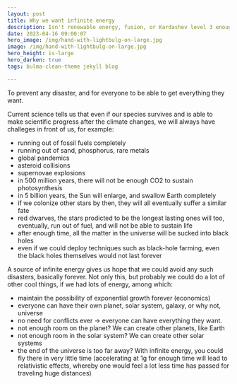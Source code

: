```yaml
---
layout: post
title: Why we want infinite energy
description: Isn't renewable energy, fusion, or Kardashev level 3 enough?
date: 2023-04-16 09:00:07
hero_image: /img/hand-with-lightbulg-on-large.jpg
image: /img/hand-with-lightbulg-on-large.jpg
hero_height: is-large
hero_darken: true
tags: bulma-clean-theme jekyll blog

---
```

[//]: # (series: example_blog_series)
[//]: # (Vlad: the series parameter above could be really useful. It can work like a table of contents or site map)


To prevent any disaster, and for everyone to be able to get everything they want.

Current science tells us that even if our species survives and is able to make scientific progress after the climate changes, we will always have challeges in front of us, for example:

* running out of fossil fuels completely
* running out of sand, phosphorus, rare metals
* global pandemics
* asteroid collisions
* supernovae explosions
* in 500 million years, there will not be enough CO2 to sustain photosynthesis
* in 5 billion years, the Sun will enlarge, and swallow Earth completely
* if we colonize other stars by then, they will all eventually suffer a similar fate
* red dwarves, the stars prodicted to be the longest lasting ones will too, eventually, run out of fuel, and will not be able to sustain life
* after enough time, all the matter in the universe will be sucked into black holes
* even if we could deploy techniques such as black-hole farming, even the black holes themselves would not last forever

 
A source of infinite energy gives us hope that we could avoid any such disasters, basically forever. Not only this, but probably we could do a lot of other cool things, if we had lots of energy, among which:

* maintain the possibility of exponential growth forever (economics)
* everyone can have their own planet, solar system, galaxy, or why not, universe
* no need for conflicts ever -> everyone can have everything they want.
* not enough room on the planet? We can create other planets, like Earth
* not enough room in the solar system? We can create other solar systems
* the end of the universe is too far away? With infinite energy, you could fly there in very little time (accelerating at 1g for enough time will lead to relativistic effects, whereby one would feel a lot less time has passed for traveling huge distances)

[//]: # ()
[//]: # (From version 0.12, you can now make a post a part of a series of posts, linking to the other posts in the series, by creating a `series` data file and then setting the series in each of the post's front matter.  )

[//]: # ()
[//]: # (The current post in the list is highlighted to help give context of where you are in the series. )

[//]: # ()
[//]: # (## Blog Series Data File)

[//]: # ()
[//]: # (Start by creating a yml file in the _data directory, for example `my_blog_series.yml`. Give the series a title and, optionally, a description. )

[//]: # ()
[//]: # (## Sections)

[//]: # ()
[//]: # (Next add sections. Each section can have a label &#40;optional&#41; and items. Each item is the title of an existing blog post. If the title is not found then the link will be empty.)

[//]: # ()
[//]: # (If you just want one list without labels, then omit the label and just add the items. )

[//]: # ()
[//]: # (```yaml)

[//]: # (title: The series title)

[//]: # (sections:)

[//]: # (  - items:)

[//]: # (      - title: Why use a static site generator)

[//]: # (      - title: Getting started with Bulma Clean Theme for Jekyll)

[//]: # (```)

[//]: # ()
[//]: # (Here is a full example with multiple sections with labels.)

[//]: # ()
[//]: # (```yaml)

[//]: # (title: The series title)

[//]: # (description: The series description text)

[//]: # (sections:)

[//]: # (  - label: The first section)

[//]: # (    items:)

[//]: # (      - title: Why use a static site generator)

[//]: # (      - title: Getting started with Bulma Clean Theme for Jekyll)

[//]: # (  - label: Another section)

[//]: # (    items:)

[//]: # (      - title: Introducing some new layouts to Bulma Clean Theme)

[//]: # (      - title: Creating a docs site with Bulma Clean Theme)

[//]: # (      - title: Creating a post series)

[//]: # (```)

[//]: # ()
[//]: # (## Update your posts)

[//]: # ()
[//]: # (Finally, add the series setting to your front matter in each post you want the series to show in. )

[//]: # ()
[//]: # (```yaml)

[//]: # (series: my_blog_series)

[//]: # (```)

